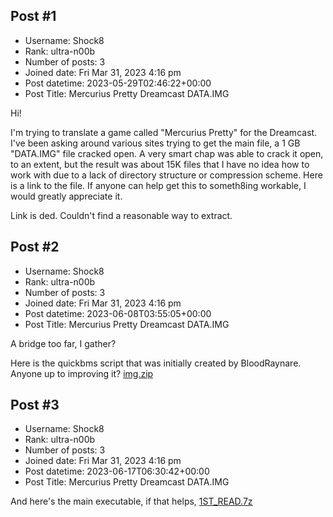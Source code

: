 ## Post #1
- Username: Shock8
- Rank: ultra-n00b
- Number of posts: 3
- Joined date: Fri Mar 31, 2023 4:16 pm
- Post datetime: 2023-05-29T02:46:22+00:00
- Post Title: Mercurius Pretty Dreamcast DATA.IMG

Hi!

I'm trying to translate a game called "Mercurius Pretty" for the Dreamcast. I've been asking around various sites trying to get the main file, a 1 GB "DATA.IMG" file cracked open. A very smart chap was able to crack it open, to an extent, but the result was about 15K files that I have no idea how to work with due to a lack of directory structure or compression scheme. Here is a link to the file. If anyone can help get this to someth8ing workable, I would greatly appreciate it.


Link is ded. Couldn't find a reasonable way to extract.
## Post #2
- Username: Shock8
- Rank: ultra-n00b
- Number of posts: 3
- Joined date: Fri Mar 31, 2023 4:16 pm
- Post datetime: 2023-06-08T03:55:05+00:00
- Post Title: Mercurius Pretty Dreamcast DATA.IMG

A bridge too far, I gather?

Here is the quickbms script that was initially created by BloodRaynare. Anyone up to improving it?
[img.zip](https://xentaxbackup.github.io/file/23891_img.zip)
## Post #3
- Username: Shock8
- Rank: ultra-n00b
- Number of posts: 3
- Joined date: Fri Mar 31, 2023 4:16 pm
- Post datetime: 2023-06-17T06:30:42+00:00
- Post Title: Mercurius Pretty Dreamcast DATA.IMG

And here's the main executable,  if that helps,
[1ST_READ.7z](https://xentaxbackup.github.io/file/23952_1ST_READ.7z)
